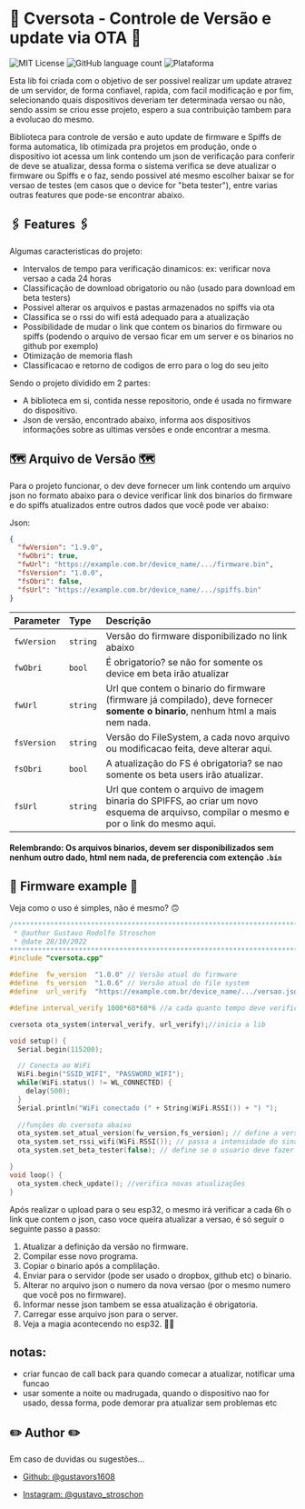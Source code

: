 # 🚀 Cversota - Controle de Versão e update via OTA 🚀
![MIT License](https://img.shields.io/badge/License-MIT-green.svg?style=for-the-badge) 
![GitHub language count](https://img.shields.io/github/languages/count/gustavors1608/cversota?style=for-the-badge) 
![Plataforma](https://img.shields.io/badge/Plataforma-ESP32-green?style=for-the-badge)


Esta lib foi criada com o objetivo de ser possivel realizar um update atravez de um servidor, de forma confiavel, rapida, com facil modificação e por fim, selecionando quais dispositivos deveriam ter determinada versao ou não, sendo assim se criou esse projeto, espero a sua contribuição tambem para a evolucao do mesmo.

Biblioteca para controle de versão e auto update de firmware e Spiffs de forma automatica, lib otimizada pra projetos em produção, onde o dispositivo iot acessa um link contendo um json de verificação para conferir de deve se atualizar, dessa forma o sistema verifica se deve atualizar o firmware ou Spiffs e o faz, sendo possivel até mesmo escolher baixar se for versao de testes (em casos que o device for "beta tester"), entre varias outras features que pode-se encontrar abaixo.



## 🖇️ Features 🖇️
Algumas caracteristicas do projeto:

- Intervalos de tempo para verificação dinamicos: ex: verificar nova versao a cada 24 horas
- Classificação de download obrigatorio ou não (usado para download em beta testers)
- Possivel alterar os arquivos e pastas armazenados no spiffs via ota
- Classifica se o rssi do wifi está adequado para a atualização
- Possibilidade de mudar o link que contem os binarios do firmware ou spiffs (podendo o arquivo de versao ficar em um server e os binarios no github por exemplo)
- Otimização de memoria flash
- Classificacao e retorno de codigos de erro para o log do seu jeito

Sendo o projeto dividido em 2 partes:

- A biblioteca em si, contida nesse repositorio, onde é usada no firmware do dispositivo.
- Json de versão, encontrado abaixo, informa aos dispositivos informações sobre as ultimas versões e onde encontrar a mesma.



## 🗺️ Arquivo de Versão 🗺️

Para o projeto funcionar, o dev deve fornecer um link contendo um arquivo json no formato abaixo para o device verificar link dos binarios do firmware e do spiffs atualizados entre outros dados que você pode ver abaixo:

Json: 
``` Json
{
  "fwVersion": "1.9.0",
  "fwObri": true,
  "fwUrl": "https://example.com.br/device_name/.../firmware.bin",
  "fsVersion": "1.0.0",
  "fsObri": false,
  "fsUrl": "https://example.com.br/device_name/.../spiffs.bin"
}
```

| Parameter   | Type     | Descrição                |
| :--------   | :------- | :------------------------- |
| `fwVersion` | `string` | Versão do firmware disponibilizado no link abaixo |
| `fwObri`    | `bool`   | É obrigatorio? se não for somente os device em beta irão atualizar |
| `fwUrl`     | `string` | Url que contem o binario do firmware (firmware já compilado), deve fornecer **somente o binario**, nenhum html a mais nem nada. |
| `fsVersion` | `string` | Versão do FileSystem, a cada novo arquivo ou modificacao feita, deve alterar aqui. |
| `fsObri`    | `bool`   | A atualização do FS é obrigatoria? se nao somente os beta users irão atualizar. |
| `fsUrl`     | `string`   | Url que contem o arquivo de imagem binaria do SPIFFS, ao criar um novo esquema de arquivso, compilar o mesmo e por o link do mesmo aqui. |

#### Relembrando: **Os arquivos binarios, devem ser disponibilizados sem nenhum outro dado, html nem nada, de preferencia com extenção `.bin`**


## 🤖 Firmware example 🤖

Veja como o uso é simples, não é mesmo? 🙃


```cpp / arduino
/*****************************************************************************
 * @author Gustavo Rodolfo Stroschon                                         *
 * @date 28/10/2022
******************************************************************************/
#include "cversota.cpp"

#define  fw_version  "1.0.0" // Versão atual do firmware
#define  fs_version  "1.0.6" // Versão atual do file system
#define  url_verify  "https://example.com.br/device_name/.../versao.json" //arquivo json de novas versão 

#define interval_verify 1000*60*60*6 //a cada quanto tempo deve verificar o link de versao acima, em ms, nesse caso seria a cada 6 horas

cversota ota_system(interval_verify, url_verify);//inicia a lib

void setup() {
  Serial.begin(115200);

  // Conecta ao WiFi
  WiFi.begin("SSID_WIFI", "PASSWORD_WIFI");
  while(WiFi.status() != WL_CONNECTED) {
    delay(500);
  }
  Serial.println("WiFi conectado (" + String(WiFi.RSSI()) + ") ");
  
  //funções do cversota abaixo
  ota_system.set_atual_version(fw_version,fs_version); // define a versao atual do firmware e do fileSystem
  ota_system.set_rssi_wifi(WiFi.RSSI()); // passa a intensidade do sinal do wifi, o rssi
  ota_system.set_beta_tester(false); // define se o usuario deve fazer donwnload de versães não obrigatorias

}
void loop() {
  ota_system.check_update(); //verifica novas atualizações
}

```

Após realizar o upload para o seu esp32, o mesmo irá verificar a cada 6h o link que contem o json, caso voce queira atualizar a versao, é só seguir o seguinte passo a passo:
1. Atualizar a definição da versão no firmware.
2. Compilar esse novo programa.
3. Copiar o binario após a complilação.
4. Enviar para o servidor (pode ser usado o dropbox, github etc) o binario.
5. Alterar no arquivo json o numero da nova versao (por o mesmo numero que você pos no firmware).
6. Informar nesse json tambem se essa atualização é obrigatoria.
7. Carregar esse arquivo json para o server.
8. Veja a magia acontecendo no esp32. 🧙‍♂️

## notas:
- criar funcao de call back para quando comecar a atualizar, notificar uma funcao
- usar somente a noite  ou madrugada, quando o dispositivo nao for usado, dessa forma, pode demorar pra atualizar sem problemas etc


## ✏️ Author ✏️
Em caso de duvidas ou sugestões...

- [Github: @gustavors1608](https://www.github.com/gustavors1608)

- [Instagram: @gustavo_stroschon](https://www.instagram.com/gustavo_stroschon)
